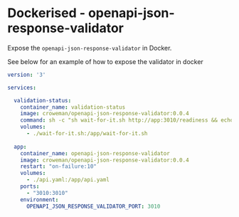 # Dockerised - openapi-json-response-validator

Expose the `openapi-json-response-validator` in Docker.

See below for an example of how to expose the validator in docker

```yaml
version: '3'

services:

  validation-status:
    container_name: validation-status
    image: croweman/openapi-json-response-validator:0.0.4
    command: sh -c "sh wait-for-it.sh http://app:3010/readiness && echo 'We can now validate!'"
    volumes:
      - ./wait-for-it.sh:/app/wait-for-it.sh
  
  app:
    container_name: openapi-json-response-validator
    image: croweman/openapi-json-response-validator:0.0.4
    restart: "on-failure:10"
    volumes:
      - ./api.yaml:/app/api.yaml
    ports:
      - "3010:3010"
    environment:
      OPENAPI_JSON_RESPONSE_VALIDATOR_PORT: 3010
```


